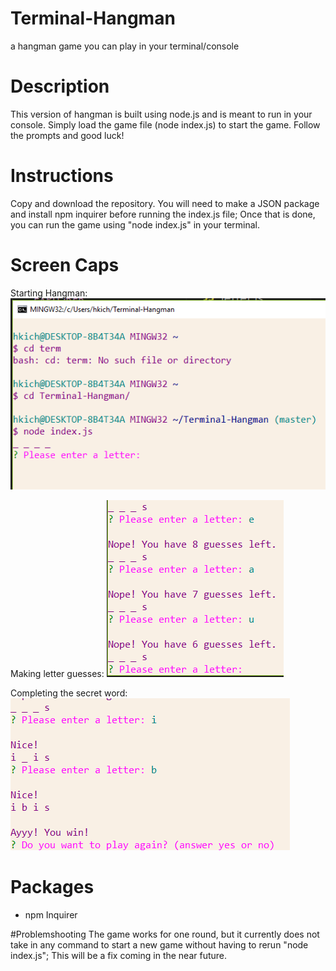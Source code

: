 # Terminal-Hangman
a hangman game you can play in your terminal/console

# Description 
This version of hangman is built using node.js and is meant to run in your console. Simply load the game file (node index.js) to start the game. Follow the prompts and good luck!

# Instructions
Copy and download the repository. You will need to make a JSON package and install npm inquirer before running the index.js file; Once that is done, you can run the game using "node index.js" in your terminal.


# Screen Caps
Starting Hangman:
![alt text](https://github.com/hkichen/Terminal-Hangman/blob/master/images/hangman1.PNG)

Making letter guesses:
![alt text](https://github.com/hkichen/Terminal-Hangman/blob/master/images/hangman2.PNG)

Completing the secret word:
![alt text](https://github.com/hkichen/Terminal-Hangman/blob/master/images/hangman3.PNG)

# Packages
- npm Inquirer

#Problemshooting
The game works for one round, but it currently does not take in any command to start a new game without having to rerun "node index.js"; This will be a fix coming in the near future.
